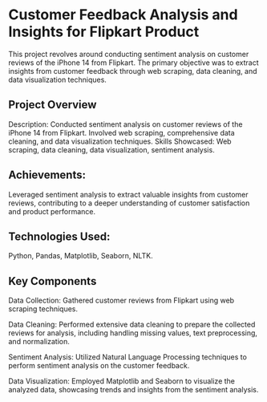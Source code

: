 # Customer Feedback Analysis and Insights for Flipkart Product
This project revolves around conducting sentiment analysis on customer reviews of the iPhone 14 from Flipkart. The primary objective was to extract insights from customer feedback through web scraping, data cleaning, and data visualization techniques.

## Project Overview
Description: Conducted sentiment analysis on customer reviews of the iPhone 14 from Flipkart. Involved web scraping, comprehensive data cleaning, and data visualization techniques.
Skills Showcased: Web scraping, data cleaning, data visualization, sentiment analysis.


## Achievements:
Leveraged sentiment analysis to extract valuable insights from customer reviews, contributing to a deeper understanding of customer satisfaction and product performance.


## Technologies Used:
Python, Pandas, Matplotlib, Seaborn, NLTK.

## Key Components
Data Collection: Gathered customer reviews from Flipkart using web scraping techniques.


Data Cleaning: Performed extensive data cleaning to prepare the collected reviews for analysis, including handling missing values, text preprocessing, and normalization.


Sentiment Analysis: Utilized Natural Language Processing techniques to perform sentiment analysis on the customer feedback.


Data Visualization: Employed Matplotlib and Seaborn to visualize the analyzed data, showcasing trends and insights from the sentiment analysis.
